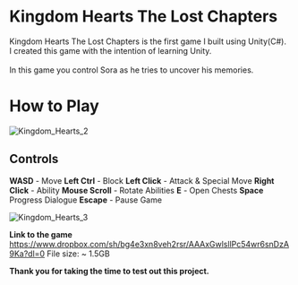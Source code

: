# Kingdom Hearts The Lost Chapters
Kingdom Hearts The Lost Chapters is the first game I built using Unity(C#).</br> 
I created this game with the intention of learning Unity.</br>  
In this game you control Sora as he tries to uncover his memories.</br> 

# How to Play

![Kingdom_Hearts_2](https://user-images.githubusercontent.com/115983223/200135776-3faff781-6b22-4f31-b490-482dd3bba2d1.gif)


## Controls

**WASD** - Move
**Left Ctrl** - Block
**Left Click** - Attack & Special Move
**Right Click** - Ability
**Mouse Scroll** - Rotate Abilities
**E** - Open Chests
**Space** Progress Dialogue
**Escape** - Pause Game

![Kingdom_Hearts_3](https://user-images.githubusercontent.com/115983223/200135791-b0fe5d23-ca4f-402f-9d15-858e468e2c58.gif)

**Link to the game**
https://www.dropbox.com/sh/bg4e3xn8veh2rsr/AAAxGwlsllPc54wr6snDzA9Ka?dl=0
File size: ~ 1.5GB

**Thank you for taking the time to test out this project.**

